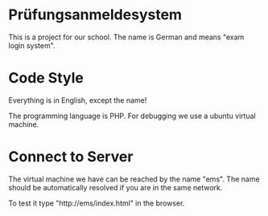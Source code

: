 # Prüfungsanmeldesystem
This is a project for our school. The name is German and means "exam login system". 

# Code Style
Everything is in English, except the name!

The programming language is PHP. For debugging we use a ubuntu virtual machine. 

# Connect to Server
The virtual machine we have can be reached by 
the name "ems". The name should be automatically 
resolved if you are in the same network.

To test it type "http://ems/index.html" in the browser.

